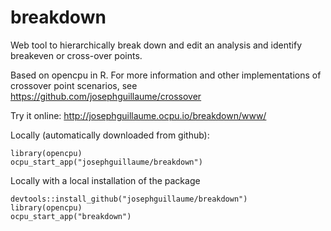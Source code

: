breakdown
=========

Web tool to hierarchically break down and edit an analysis and identify breakeven or cross-over points. 

Based on opencpu in R. For more information and other implementations of crossover point scenarios, see https://github.com/josephguillaume/crossover

Try it online: http://josephguillaume.ocpu.io/breakdown/www/

Locally (automatically downloaded from github):
```
library(opencpu)
ocpu_start_app("josephguillaume/breakdown")
```

Locally with a local installation of the package
```
devtools::install_github("josephguillaume/breakdown")
library(opencpu)
ocpu_start_app("breakdown")
```
